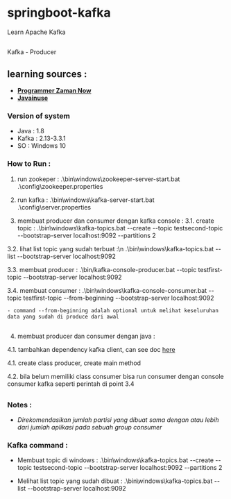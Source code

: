 # springboot-kafka
Learn Apache Kafka

##
Kafka - Producer

## learning sources : 
- [**Programmer Zaman Now**](https://www.youtube.com/watch?v=JTuGhqdhl68&list=PL-CtdCApEFH8dJMuQGojbjUdLEty8mqYF&index=8)
- [**Javainuse**](https://www.javainuse.com/messaging/kafka/architecture)

### Version of system
- Java : 1.8
- Kafka : 2.13-3.3.1
- SO : Windows 10


### How to Run :
1. run zookeper : 
    .\bin\windows\zookeeper-server-start.bat .\config\zookeeper.properties
	
2. run kafka : 
    .\bin\windows\kafka-server-start.bat .\config\server.properties
	
3. membuat producer dan consumer dengan kafka console : 
3.1. create topic : 
    .\bin\windows\kafka-topics.bat --create --topic testsecond-topic --bootstrap-server localhost:9092 --partitions 2
	
3.2. lihat list topic yang sudah terbuat :\n 
    .\bin\windows\kafka-topics.bat --list --bootstrap-server localhost:9092
	
3.3. membuat producer : 
	.\bin/kafka-console-producer.bat --topic testfirst-topic --bootstrap-server localhost:9092
	
3.4. membuat consumer :
	.\bin\windows\kafka-console-consumer.bat --topic testfirst-topic --from-beginning --bootstrap-server localhost:9092
	
	- command --from-beginning adalah optional untuk melihat keseluruhan data yang sudah di produce dari awal

## 


4. membuat producer dan consumer dengan java :

4.1. tambahkan dependency kafka client, can see doc [here](https://kafka.apache.org/33/javadoc/index.html?org/apache/kafka/clients/producer/KafkaProducer.html)

4.1. create class producer, create main method

4.2. bila belum memiliki class consumer bisa run consumer dengan console consumer kafka seperti perintah di point 3.4

## 




### Notes :
- *Direkomendasikan jumlah partisi yang dibuat sama dengan atau lebih dari jumlah aplikasi pada sebuah group consumer*



### Kafka command :
- Membuat topic di windows :
	.\bin\windows\kafka-topics.bat --create --topic testsecond-topic --bootstrap-server localhost:9092 --partitions 2

- Melihat list topic yang sudah dibuat : 
	.\bin\windows\kafka-topics.bat --list --bootstrap-server localhost:9092